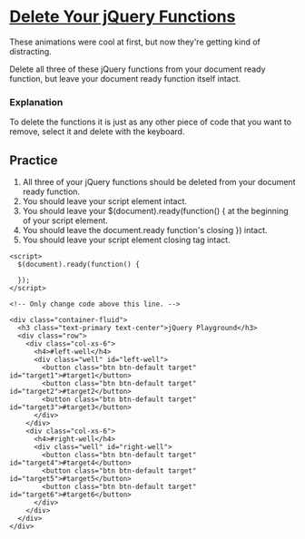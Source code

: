 # [Delete Your jQuery Functions](https://www.freecodecamp.org/learn/front-end-development-libraries/jquery/delete-your-jquery-functions)

These animations were cool at first, but now they're getting kind of distracting.

Delete all three of these jQuery functions from your document ready function, but leave your document ready function itself intact.

### Explanation
To delete the functions it is just as any other piece of code that you want to remove, select it and delete with the keyboard.

## Practice

1. All three of your jQuery functions should be deleted from your document ready function.
2. You should leave your script element intact.
3. You should leave your $(document).ready(function() { at the beginning of your script element.
4. You should leave the document.ready function's closing }) intact.
5. You should leave your script element closing tag intact.

```
<script>
  $(document).ready(function() {

  });
</script>

<!-- Only change code above this line. -->

<div class="container-fluid">
  <h3 class="text-primary text-center">jQuery Playground</h3>
  <div class="row">
    <div class="col-xs-6">
      <h4>#left-well</h4>
      <div class="well" id="left-well">
        <button class="btn btn-default target" id="target1">#target1</button>
        <button class="btn btn-default target" id="target2">#target2</button>
        <button class="btn btn-default target" id="target3">#target3</button>
      </div>
    </div>
    <div class="col-xs-6">
      <h4>#right-well</h4>
      <div class="well" id="right-well">
        <button class="btn btn-default target" id="target4">#target4</button>
        <button class="btn btn-default target" id="target5">#target5</button>
        <button class="btn btn-default target" id="target6">#target6</button>
      </div>
    </div>
  </div>
</div>
```